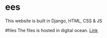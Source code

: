 # ees
This website is built in Django, HTML, CSS &amp; JS

#files
The files is hosted in digital ocean. [Link](http://ees.ac.in/)
